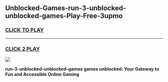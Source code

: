 
## Unblocked-Games-run-3-unblocked-unblocked-games-Play-Free-3upmo
<h3>
<a href="https://premium76.site?title=run-3-unblocked-unblocked-games&ref=21A">CLICK TO PLAY</a></h3>
<hr>

<h3>
<a href="https://premium76.site?title=run-3-unblocked-unblocked-games&ref=21A">CLICK 2 PLAY</a>
  
</h3>

<a href="https://premium76.site?title=run-3-unblocked-unblocked-games&ref=21A"><img src="https://clearcache.store/games.png"></a>


**run-3-unblocked-unblocked-games games unblocked: Your Gateway to Fun and Accessible Online Gaming**
